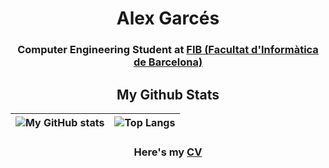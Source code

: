 <!--
**AlexGarcesIsAlreadyTaken/AlexGarcesIsAlreadyTaken** is a ✨ _special_ ✨ repository because its `README.md` (this file) appears on your GitHub profile.

Here are some ideas to get you started:

- 🔭 I’m currently working on ...
- 🌱 I’m currently learning ...
- 👯 I’m looking to collaborate on ...
- 🤔 I’m looking for help with ...
- 💬 Ask me about ...
- 📫 How to reach me: ...
- 😄 Pronouns: ...
- ⚡ Fun fact: ...
-->
<div id="content" align="center">

# Alex Garcés

### Computer Engineering Student at [FIB (Facultat d'Informàtica de Barcelona)](https://www.fib.upc.edu)

## My Github Stats

<!-- https://github.com/anuraghazra/github-readme-stats -->
| ![My GitHub stats](https://github-readme-stats.vercel.app/api?username=AlexGarcesIsAlreadyTaken&theme=dark\&show_icons=true\&rank_icon=github) | ![Top Langs](https://github-readme-stats.vercel.app/api/top-langs/?username=AlexGarcesIsAlreadyTaken&layout=compact&theme=dark&langs_count=10) |
|:--:|:--:|

### Here's my [CV](CV_AlexGarces.pdf)
